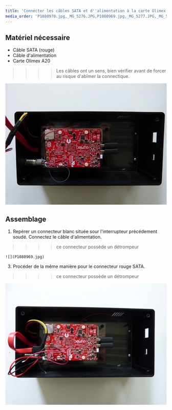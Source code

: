 ```yaml
---
title: 'Connecter les câbles SATA et d''alimentation à la carte Olimex'
media_order: 'P1080970.jpg,_MG_5276.JPG,P1080969.jpg,_MG_5277.JPG,_MG_5279.JPG,_MG_5280.JPG,P1080968.jpg'
---
```


## Matériel nécessaire

* Câble SATA \(rouge\)
* Câble d'alimentation
* Carte Olimex A20

>>>> Les câbles ont un sens, bien vérifier avant de forcer au risque d'abîmer la connectique.

![](P1080970.jpg)
## Assemblage

1. Repérer un connecteur blanc située sour l'interrupteur précédement soudé. Connectez le câble d'alimentation. 
>>>> ce connecteur possède un détrompeur  

	![](P1080969.jpg)
3. Procéder de la même manière pour le connecteur rouge SATA. 
>>>> ce connecteur possède un détrompeur  

   ![](P1080969.jpg)




